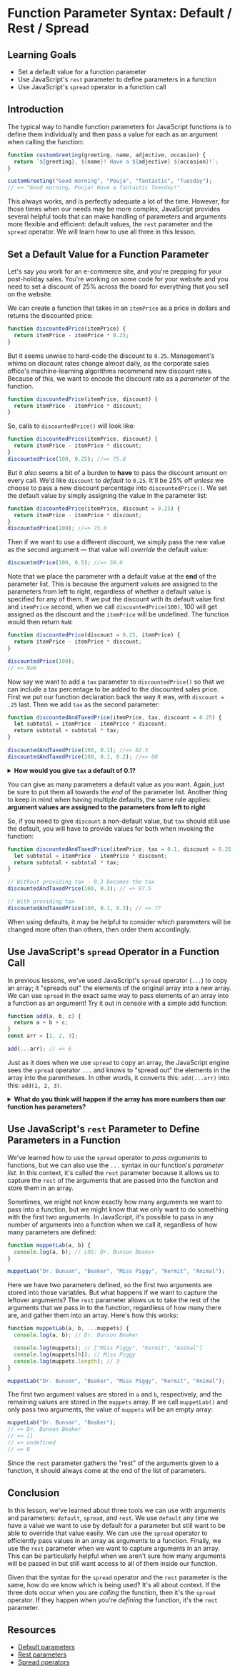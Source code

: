 # Function Parameter Syntax: Default / Rest / Spread

## Learning Goals

- Set a default value for a function parameter
- Use JavaScript's `rest` parameter to define parameters in a function
- Use JavaScript's `spread` operator in a function call

## Introduction

The typical way to handle function parameters for JavaScript functions is to
define them individually and then pass a value for each as an argument when
calling the function:

```js
function customGreeting(greeting, name, adjective, occasion) {
  return `${greeting}, ${name}! Have a ${adjective} ${occasion}!`;
}

customGreeting("Good morning", "Pouja", "fantastic", "Tuesday");
// => "Good morning, Pouja! Have a fantastic Tuesday!"
```

This always works, and is perfectly adequate a lot of the time. However, for
those times when our needs may be more complex, JavaScript provides several
helpful tools that can make handling of parameters and arguments more flexible
and efficient: default values, the `rest` parameter and the `spread` operator.
We will learn how to use all three in this lesson.

## Set a Default Value for a Function Parameter

Let's say you work for an e-commerce site, and you're prepping for your
post-holiday sales. You're working on some code for your website and you need to
set a discount of 25% across the board for everything that you sell on the
website.

We can create a function that takes in an `itemPrice` as a price in dollars and
returns the discounted price:

```js
function discountedPrice(itemPrice) {
  return itemPrice - itemPrice * 0.25;
}
```

But it seems unwise to hard-code the discount to `0.25`. Management's whims on
discount rates change almost daily, as the corporate sales office's
machine-learning algorithms recommend new discount rates. Because of this, we
want to encode the discount rate as a _parameter_ of the function.

```js
function discountedPrice(itemPrice, discount) {
  return itemPrice - itemPrice * discount;
}
```

So, calls to `discountedPrice()` will look like:

```js
function discountedPrice(itemPrice, discount) {
  return itemPrice - itemPrice * discount;
}
discountedPrice(100, 0.25); //=> 75.0
```

But it _also_ seems a bit of a burden to **have** to pass the discount amount on
every call. We'd like `discount` to _default_ to `0.25`. It'll be 25% off
_unless_ we choose to pass a new discount percentage into `discountedPrice()`.
We set the default value by simply assigning the value in the parameter list:

```js
function discountedPrice(itemPrice, discount = 0.25) {
  return itemPrice - itemPrice * discount;
}
discountedPrice(100); //=> 75.0
```

Then if we want to use a different discount, we simply pass the new value as the
second argument — that value will _override_ the default value:

```js
discountedPrice(100, 0.5); //=> 50.0
```

Note that we place the parameter with a default value at the **end** of the
parameter list. This is because the argument values are assigned to the
parameters from left to right, regardless of whether a default value is
specified for any of them. If we put the discount with its default value first
and `itemPrice` second, when we call `discountedPrice(100)`, 100 will get
assigned as the discount and the `itemPrice` will be undefined. The function
would then return `NaN`:

```js
function discountedPrice(discount = 0.25, itemPrice) {
  return itemPrice - itemPrice * discount;
}

discountedPrice(100);
// => NaN
```

Now say we want to add a `tax` parameter to `discountedPrice()` so that we can
include a tax percentage to be added to the discounted sales price. First we put
our function declaration back the way it was, with `discount = .25` last. Then
we add `tax` as the second parameter:

```js
function discountedAndTaxedPrice(itemPrice, tax, discount = 0.25) {
  let subtotal = itemPrice - itemPrice * discount;
  return subtotal + subtotal * tax;
}

discountedAndTaxedPrice(100, 0.1); //=> 82.5
discountedAndTaxedPrice(100, 0.1, 0.2); //=> 88
```

<details><summary><b>How would you give <code>tax</code> a default of 0.1?</b></summary><p>
<code> function discountedAndTaxedPrice(itemPrice, tax = 0.10, discount = 0.25) { ... } </code>
</p></details>

You can give as many parameters a default value as you want. Again, just be sure
to put them all towards the _end_ of the parameter list. Another thing to keep
in mind when having multiple defaults, the same rule applies: <b>argument values
are assigned to the parameters from left to right</b>

So, if you need to give <code>discount</code> a non-default value, but
<code>tax</code> should still use the default, you will have to provide values
for both when invoking the function:

```js
function discountedAndTaxedPrice(itemPrice, tax = 0.1, discount = 0.25) {
  let subtotal = itemPrice - itemPrice * discount;
  return subtotal + subtotal * tax;
}

// Without providing tax - 0.3 becomes the tax
discountedAndTaxedPrice(100, 0.3); // => 97.5

// With providing tax
discountedAndTaxedPrice(100, 0.1, 0.3); // => 77
```

When using defaults, it may be helpful to consider which parameters will be
changed more often than others, then order them accordingly.

## Use JavaScript's `spread` Operator in a Function Call

In previous lessons, we've used JavaScript's `spread` operator (`...`) to copy
an array; it "spreads out" the elements of the original array into a new array.
We can use `spread` in the exact same way to pass elements of an array into a
function as an argument! Try it out in console with a simple add function:

```js
function add(a, b, c) {
  return a + b + c;
}
const arr = [1, 2, 3];

add(...arr); // => 6
```

Just as it does when we use `spread` to copy an array, the JavaScript engine
sees the `spread` operator `...` and knows to "spread out" the elements in the
array into the parentheses. In other words, it converts this: `add(...arr)` into
this: `add(1, 2, 3)`.

<details><summary><b>What do you think will happen if the array has more numbers than our function has parameters?</b></summary><p>
Nothing different! The function will still return 6. If our <code>arr</code> had more than 3 elements:

<code>
const arr = [1, 2, 3, 4]<br>
add(...arr) // => 6
</code>

It would be as if we were calling <code>add(1, 2, 3, 4)</code>. Having the extra
argument does not affect our code, it just does not get used.

What if we _want_ to access those extra arguments, though? We _could_ just add
more parameters, but we won't always know how many extra arguments will be
passed. If only there was a way to capture them some other way... oh wait, there
is!

</p></details>

## Use JavaScript's `rest` Parameter to Define Parameters in a Function

We've learned how to use the `spread` operator to _pass arguments_ to functions,
but we can also use the `...` syntax in our function's _parameter list_. In this
context, it's called the `rest` parameter because it allows us to capture the
`rest` of the arguments that are passed into the function and store them in an
array.

Sometimes, we might not know exactly how many arguments we want to pass into a
function, but we might know that we only want to do something with the first two
arguments. In JavaScript, it's possible to pass in any number of arguments into
a function when we call it, regardless of how many parameters are defined:

```js
function muppetLab(a, b) {
  console.log(a, b); // LOG: Dr. Bunson Beaker
}

muppetLab("Dr. Bunson", "Beaker", "Miss Piggy", "Kermit", "Animal");
```

Here we have two parameters defined, so the first two arguments are stored into
those variables. But what happens if we want to capture the leftover arguments?
The `rest` parameter allows us to take the rest of the arguments that we pass in
to the function, regardless of how many there are, and gather them into an
array. Here's how this works:

```js
function muppetLab(a, b, ...muppets) {
  console.log(a, b); // Dr. Bunson Beaker

  console.log(muppets); // ["Miss Piggy", "Kermit", "Animal"]
  console.log(muppets[0]); // Miss Piggy
  console.log(muppets.length); // 3
}

muppetLab("Dr. Bunson", "Beaker", "Miss Piggy", "Kermit", "Animal");
```

The first two argument values are stored in `a` and `b`, respectively, and the
remaining values are stored in the `muppets` array. If we call `muppetLab()` and
only pass two arguments, the value of `muppets` will be an empty array:

```js
muppetLab("Dr. Bunson", "Beaker");
// => Dr. Bunson Beaker
// => []
// => undefined
// => 0
```

Since the `rest` parameter gathers the "rest" of the arguments given to a
function, it should always come at the end of the list of parameters.

## Conclusion

In this lesson, we've learned about three tools we can use with arguments and
parameters: `default`, `spread`, and `rest`. We use `default` any time we have a
value we want to use by default for a parameter but still want to be able to
override that value easily. We can use the `spread` operator to efficiently pass
values in an array as arguments to a function. Finally, we use the `rest`
parameter when we want to capture arguments in an array. This can be
particularly helpful when we aren't sure how many arguments will be passed in
but still want access to all of them inside our function.

Given that the syntax for the `spread` operator and the `rest` parameter is the
same, how do we know which is being used? It's all about context. If the three
dots occur when you are _calling_ the function, then it's the `spread` operator.
If they happen when you're _defining_ the function, it's the `rest` parameter.

## Resources

- [Default parameters][]
- [Rest parameters][]
- [Spread operators][]

[default parameters]:
  https://developer.mozilla.org/en-US/docs/Web/JavaScript/Reference/Functions/Default_parameters
[rest parameters]:
  https://developer.mozilla.org/en-US/docs/Web/JavaScript/Reference/Functions/rest_parameters
[spread operators]:
  https://developer.mozilla.org/en-US/docs/Web/JavaScript/Reference/Operators/Spread_syntax

